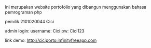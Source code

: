 ini merupakan website portofolio yang dibangun menggunakan bahasa pemrograman php

pemilik 2101020044 Cici

admin login:
username: Cici
pw: Cici123

link demo: http://ciciporto.infinityfreeapp.com


